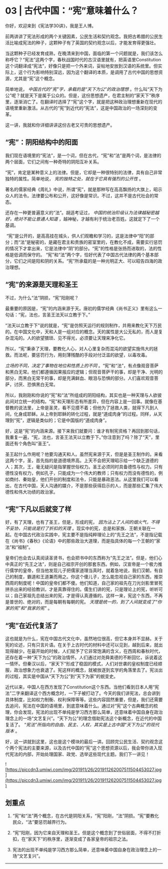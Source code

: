# 03 | 古代中国：“宪”意味着什么？

你好，欢迎来到《宪法学30讲》，我是王人博。

前两讲讲了宪法形成的两个关键因素，公民生活和契约观念。我把古希腊的公民生活比喻成宪法的种子，这颗种子有了英国的契约观念以后，才能发育得更强壮。

当这颗种子已经发育成熟，在晚清来到中国，面临的第一个问题就是，我们该怎么称呼它？“宪法”这两个字，春秋战国时代的古汉语里就有，把英语里Constitution这个词翻译成“宪法”，好像只是把一个外来词，妥帖地安放到汉语的系统里。但实际上，这个行为影响特别深远，因为这个翻译的本质，是调用了古代中国的思想资源，尤其是“宪”这个概念。

简单地说， *中国古代的“宪”字，承载的是“天下为公”的政治理想* 。什么叫“天下为公”呢？就是天下是属于公众的。但是，这份思想遗产，在君主制的“家天下”秩序里，逐渐消亡了。在翻译时选择了“宪”这个字，就是把这种政治理想重新在现代的语境里重新激活。从古代的“宪”到近代的“宪法”，这是中国政治的一场深刻的变革。

这一讲，我就和你详细讲讲这份古老又可贵的思想遗产。

## “宪”：阴阳结构中的阳面

我们现在语境里的“宪法”，是一个词，但在古代，“宪”和“法”是两个词，是法律的两个层面，它们之间有一种奇特的阴阳互补关系。

“宪”，肯定是某种意义上的法律。但是，它却是一种很特别的法律，具有自己非常独特的属性。简单地说， *宪的独特之处，就在于它具有强烈的公开性* 。

著名的儒家经典《周礼》中说，所谓“宪”，就是那种写在高高飘扬的大旗上，昭示众人的法令。法律要公布和公开，这好像是常识。不过，这并不是古代社会的常态。

还存在一种更普遍意义的“法”。胡适考证过， *中国的统治阶级认为法律越秘密越好，绝对不能让普通人知道* ，越神秘，才越有利于统治老百姓。这就定下了一个基调。

 “宪”是公开的，是高高挂在城头，供人们观瞻和学习的，这是法律中“阳”的部分；而“法”是秘密的，是藏在君主和贵族的密室里的，在教化不成，需要实行惩罚的情况下才拿出来，它是法律中“阴”的部分。“宪”的性格是张扬而进取的，法的性格是低调而保守的。 “宪”和“法”两个字，恰好代表了中国古代法律的两个基本部分，它们之间是阳和阴的关系。“宪”所承载的是一种光明正大、可以昭告四海的政治理想。

## “宪”的来源是天理和圣王

不过，为什么“法”阴损，“宪”阳刚呢？

最重要的原因是，“宪”的内涵来源于天。唐初的儒学经典《尚书正义》里有这么一句话：“宪，法也，言圣王法天以立教于下。”

“法天以立教于下”说的就是，“宪”是仿照天运行的规则制作，并用来教化天下万民的。在中国文化中，天和人是一组对应的概念。天的属性是大公无私的，而人是复杂混沌的。人的欲望猥琐、见不得光，必须要让天理来净化它。

所以，“宪”秉承了天理，要教化人心，对人心里复杂而混沌的欲望实施伟大的拯救。而法呢，要惩罚行为，用刻薄残酷的手段对付泛滥的欲望，以毒攻毒。

 *立场的不同，决定了事物在地位和性质上的不同* 。“宪”和“法”，有点像观音菩萨和黑白无常。他们都遵循因果报应的逻辑；但观音菩萨干的事，却是干净、光明的部分，而黑白无常干的事，却是充满鲜血、眼泪与恐惧的部分。人们喜欢观音菩萨，讨厌、恐惧黑白无常。

所以，我刚刚和你说的“宪”和“法”所组成的阴阳结构，其实也是一种天理与人欲彼此间对立统一的结构。“宪”和天理形态有所差异，但在内容上是一回事。就像在基督教的说法里，上帝是圣灵，看不见摸不着；但他为了拯救人类，就得下凡到人间，化身成耶稣。从上帝到耶稣的转化过程，就是“道成肉身”的过程。同样，从天理到“宪”，逻辑是类似的；它是中国版的“道成肉身”。

好，这是“宪”的内涵来源。接下来我们就要问：谁才有制宪资格？再回到那句话，我重复一遍，“宪，法也，言圣王法天以立教于下。”你注意到了吗？除了“天”，里面还有个角色叫“圣王”。

圣王起什么作用呢？他要沟通天和人。虽然宪来源于天，但是是圣王制作的。来看这两个字，圣，首先指的是道德境界高。上天不会把天理昭示给一个缺乏道德的人；其次，王，毫无疑问是指掌握世俗权力。圣王必须同时具备德性与权力。只有德性没有权力，例如孔子，只能成为一个伟大的教师；只有权力而没有德性的，例如商纣、秦始皇，他们开创的制度和法令，只能是暴政恶法。从这里我们可以看出，在古代中国，天人沟通的媒介，不是那些获得启示的人，而是那些汇集了伟大德性和伟大功绩的政治家。

## “宪”下凡以后就变了样

好，有了天理，也有了圣王，但是，形成的宪， *因为沾上了人间的烟火气，不得不妥协，只能说是打了折扣的天理* 。现实中的宪，总是和家族、王朝关联在一起。在中国古代政治实践中，宪主要不是指纯粹理论上的“先王之法”，不是指记载在《尚书》《春秋》《论语》中的那些政治大道理，而是指具体的每一个王朝的“家法”和“祖制”。

皇帝们也会去认真阅读圣贤书，也会把书中的东西称为“先王之法”。但是，他们心中真正的“先王之法”，则是自己祖宗开创的那套东西。例如，汉宣帝是一个极力推行儒学的皇帝，但当他发现儿子把儒家道理当真时，就着急地说，我们汉朝，有自己的制度，霸道和王道兼而用之。你这个傻儿子，怎么能忽视自己家的东西，推崇西周的制度呢！中国的皇帝们都不傻。他们知道，自己家的祖先在刀光剑影里冒死拼杀出来的经验教训，才是真靠得住的。儒生们讲的宪，只是理论上的宪，听听可以；自己家祖先总结出来的宪，才是得认真遵循的。这样一来，宪这个东西，不再是普世的、绝对的，而是每朝有每朝的宪。 *天理是统一的，到了人间就变成了“你家的宪”和“我家的宪”* 。

## “宪”在近代复活了

这也就是为什么，宪在中国古代文化中，虽然地位很高，但它本身并不显赫。关于宪的论述，只有只言片语。在关于上古时代的材料中还可以见到，越到后来，就出现得越少。在最开始的时候，人们赋予了它非常饱满的含义，在西周和春秋时代，还存在着一种“天下为公”的政治情怀。人们通过对尧舜美德的不断回忆，诉说着这一情怀。但秦汉以后，“家天下”形成了稳固的模式，人们对世袭的皇权制度已经顺服，政治想象力也衰退了。宪这样的概念，就被放逐到玄学的角落里去了。宪淡出的过程，其实是中国从“天下为公”到“天下为家”的蜕变史。

近代以来，中国人在西方发现了Constitution这个东西。当他们看到日本人用“宪法”二字来翻译这个西方概念时，一下子被打动了。今天的我们讲宪法，总会讲到具体制度，比如权力制衡、权利保障等等。这些内容固然重要，但是，我们还需要去追问，宪法在中国的语境里，到底意味着什么。通过对“宪”这个古典概念的梳理，你会发现，宪法的出现不单纯是学习西方那么简单，还意味着中国自身在政治理念上的一场“文艺复兴”。“天下为公”的理念借助宪法这个新概念，在近代的中国复活了。 *“宪法”所指向的自由、民主、人权，其实是上古中国“天下为公”的现代版本* 。

好，这一讲就到这里，这也是这个模块的最后一讲。回顾完公民生活、契约观念这个两个宪法的主要来源，以及古代中国的“宪”这个思想资源以后，我会带你进入现代宪法的内部，开始处理国家、政党、选举这些现代主题。我们下一讲见！

![https://piccdn3.umiwi.com/img/201911/26/201911262007511504453027.jpg](https://piccdn3.umiwi.com/img/201911/26/201911262007511504453027.jpg)

## 划重点

1. “宪”和“法”两个概念，在古代是阴阳关系，“宪”阳刚，“法”阴损。“宪”要教化民众，“法”要惩罚越界行为。

2. “宪”阳刚，因为它来自天理和圣王。但是这个概念到了世俗层面，不得不打折扣，在“家天下”的秩序里，逐渐变成了各家皇帝的祖宗之法。

3. 宪法的出现不单纯是学习西方那么简单，还意味着中国自身在政治理念上的一场“文艺复兴”。


---
